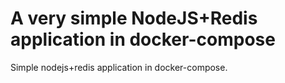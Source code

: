 # A very simple NodeJS+Redis application in docker-compose

Simple nodejs+redis application in docker-compose.  

